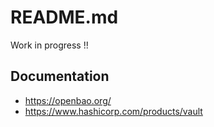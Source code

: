 # README.md

Work in progress !!

## Documentation

* https://openbao.org/
* https://www.hashicorp.com/products/vault